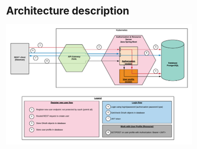 # Architecture description
![Architecture](https://github.com/klimenkoOleg/oauth2-kubernetes-project/blob/master/OTUS_Architecture.png?raw=true)
